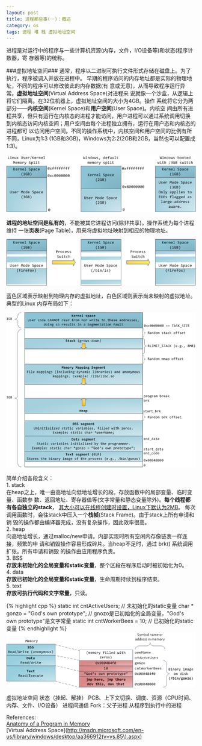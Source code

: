```yaml
---
layout: post
title: 进程那些事(一)：概述
category: os
tags: 进程 堆 栈 虚拟地址空间
---
```


进程是对运行中的程序与一些计算机资源(内存，文件，I/O设备等)和状态(程序计数器，寄
存器等)的统称。

###虚拟地址空间###
通常，程序以二进制可执行文件形式存储在磁盘上。为了执行，程序被调入并放在进程中。
早期的程序访问的内存地址都是实际的物理地址，不同的程序可以修改彼此的内存数据(有
意或无意)，从而导致程序运行异常。**虚拟地址空间**(Virtual Address Space)对进程来
说就像一个沙盒，从逻辑上将它们隔离。在32位机器上，虚拟地址空间的大小为4GB。操作
系统将它分为两部分——**内核空间**(Kernel Space)和**用户空间**(User Space)。内核空
间由所有进程共享，但只有运行在内核态的进程才能访问，用户进程可以通过系统调用切换
到内核态访问内核空间；用户空间由每个进程独立拥有，运行在用户态和内核态的进程都可
以访问用户空间。不同的操作系统中，内核空间和用户空间的比例有所不同，Linux为1:3
(1GB和3GB)，Windows为2:2(2GB和2GB，当然也可以配置成1:3)。

![](/image/kernel-user-memory-split.png)

**进程的地址空间是私有的**，不能被其它进程访问(除非共享)。操作系统为每个进程维持
一张**页表**(Page Table)，用来将虚拟地址映射到相应的物理地址。

![](/image/virtual-memory-in-process-switch.png)

蓝色区域表示映射到物理内存的虚拟地址，白色区域则表示尚未映射的虚拟地址。典型的Linux
内存布局如下：

![](/image/linux-flexible-address-space-layout.png)

简单介绍各段含义：  
1\. stack  
在heap之上，唯一由高地址向低地址增长的段。存放函数中的局部变量、临时变量、函数参
数、返回地址、寄存器值等(文字常量和静态变量除外)。**每个线程都有各自独立的stack**，
[其大小可以在线程创建时设置，Linux下默认为2MB](http://www.kernel.org/doc/man-pages/online/pages/man3/pthread_create.3.html)。
每次调用函数时，会往stack中压入一个**栈帧**(Stack Frame)。由于stack上所有申请和销
毁的操作都由编译器完成，没有复杂操作，因此效率很高。  
2. heap  
向高地址增长，通过malloc/new申请。内部实现时所有空闲内存像链表一样连接，频繁的申
请和销毁操作容易形成碎片。当heap不足时，通过 brk() 系统调用扩张。所有申请和销毁
的操作由应用程序负责。  
3. BSS  
**存放未初始化的全局变量和static变量**，整个区段在程序启动时被初始化为0。  
4. data  
**存放已初始化的全局变量和static变量**，生命周期持续到程序结束。  
5. text  
**存放可执行代码和文字常量**，只读。

{% highlight cpp %}
static int cntActiveUsers; // 未初始化的static变量
char * gonzo = "God's own prototype"; // gnozo是已初始化的全局变量，"God's own prototype"是文字常量
static int cntWorkerBees = 10; // 已初始化的static变量
{% endhighlight %}
![](/image/mapping-binary-image.png)


虚拟地址空间
状态（挂起、解挂）
PCB、上下文切换、调度、资源（CPU时间、内存、文件、I/O设备）
进程间通信
Fork：父子进程
从程序到执行中的进程

References:  
[Anatomy of a Program in Memory](http://duartes.org/gustavo/blog/post/anatomy-of-a-program-in-memory)  
[Virtual Address Space](http://msdn.microsoft.com/en-us/library/windows/desktop/aa366912(v=vs.85\).aspx)  

